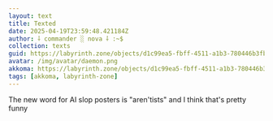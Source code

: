 ```yaml
---
layout: text
title: Texted
date: 2025-04-19T23:59:48.421184Z
author: ⸸ commander ░ nova ⸸ :~$
collection: texts
guid: https://labyrinth.zone/objects/d1c99ea5-fbff-4511-a1b3-780446b3fbe5
avatar: /img/avatar/daemon.png
akkoma: https://labyrinth.zone/objects/d1c99ea5-fbff-4511-a1b3-780446b3fbe5
tags: [akkoma, labyrinth-zone]
---
```


<p>The new word for AI slop posters is "aren'tists" and I think that's pretty funny</p>